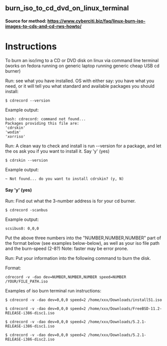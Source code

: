 ## burn_iso_to_cd_dvd_on_linux_terminal

#### Source for method: https://www.cyberciti.biz/faq/linux-burn-iso-images-to-cds-and-cd-rws-howto/

# Instructions 
To burn an iso/img to a CD or DVD disk on linux via command line terminal
(works on fedora running on generic laptop running generic cheap USB cd burner)

Run: see what you have installed. OS with either say: you have what you need, or it will tell you what standard and available packages you should install:
```
$ cdrecord --version
```
Example output:
```
bash: cdrecord: command not found...
Packages providing this file are:
'cdrskin'
'wodim'
'xorriso'
```

Run: A clean way to check and install is run --version for a package, and let the os ask you if you want to install it. Say 'y' (yes)
```
$ cdrskin --version
```
Example output:
```
~ Not found... do you want to install cdrskin? (y, N)
```

#### Say 'y' (yes)

Run: Find out what the 3-number address is for your cd burner.
```
$ cdrecord -scanbus
```
Example output:
```
scsibus0: 0,0,0
```

Put the above three numbers into the "NUMBER,NUMBER,NUMBER" part of the format below (see examples below-below), as well as your iso file path and the burn-speed (2-8?) Note: faster may be error prone.

Run: Put your information into the following command to burn the disk.

Format:
```
cdrecord -v -dao dev=NUMBER,NUMBER,NUMBER speed=NUMBER /YOUR/FILE_PATH.iso
```


Examples of iso burn terminal run instructions:
```
$ cdrecord -v -dao dev=0,0,0 speed=2 /home/xxx/Downloads/install51.iso

$ cdrecord -v -dao dev=0,0,0 speed=2 /home/xxx/Downloads/FreeBSD-11.2-RELEASE-i386-disc1.iso

$ cdrecord -v -dao dev=0,0,0 speed=2 /home/xxx/Downloads/5.2.1-RELEASE-i386-disc1.iso

$ cdrecord -v -dao dev=0,0,0 speed=2 /home/xxx/Downloads/5.2.1-RELEASE-i386-disc2.iso
```


